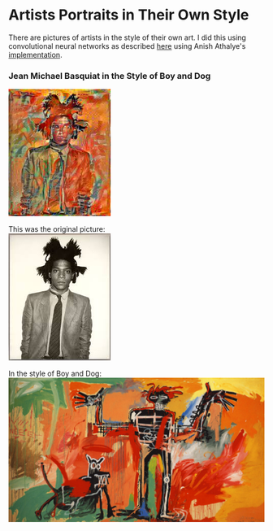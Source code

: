 # Artists Portraits in Their Own Style
There are pictures of artists in the style of their own art. I did this using convolutional neural networks as described [here](http://arxiv.org/pdf/1508.06576v2.pdf) using Anish Athalye's [implementation](https://github.com/anishathalye/neural-style).

### Jean Michael Basquiat in the Style of Boy and Dog

![JMB](basquiat/basquiat_styled.jpg)

This was the original picture:  
![Basquiat](basquiat/basquiat.jpg)

In the style of Boy and Dog:
![Basquiat](basquiat/boy_and_dog.jpg)
